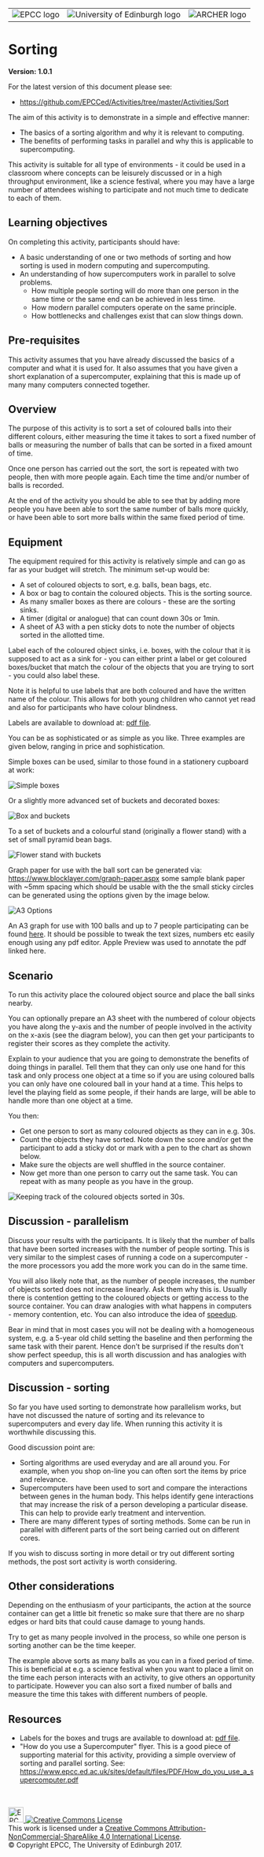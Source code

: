 <!-- Begin Header -->
<table width="100%" border="0">
<tr>
<td>
<img src="../../imgs/EPCC_logo.png" alt="EPCC logo">
</td>
<td>
<img src="../../imgs/UoE_logo.png" alt="University of Edinburgh logo">
</td>
<td>
<img src="../../imgs/archer.png" alt="ARCHER logo">
</td>
</tr>
</table>
<!-- End Header -->

# Sorting

**Version: 1.0.1**

For the latest version of this document please see:

* https://github.com/EPCCed/Activities/tree/master/Activities/Sort
 

The aim of this activity is to demonstrate in a simple and effective manner:

* The basics of a sorting algorithm and why it is relevant to
  computing.
* The benefits of performing tasks in parallel and why this is
  applicable to supercomputing.

This activity is suitable for all type of environments - it could be used
in a classroom where concepts can be leisurely discussed or in a high 
throughput environment, like a science festival, where you may have a 
large number of attendees wishing to participate and not much time to
dedicate to each of them.

## Learning objectives

On completing this activity, participants should have:

* A basic understanding of one or two methods of sorting and how
  sorting is used in modern computing and supercomputing.
* An understanding of how supercomputers work in parallel to solve problems.
   * How multiple people sorting will do more than one person in the same
     time or the same end can be achieved in less time.
   * How modern parallel computers operate on the same principle.
   * How bottlenecks and challenges exist that can slow things down.
   
## Pre-requisites

This activity assumes that you have already discussed the basics of a
computer and what it is used for. It also assumes that you have given
a short explanation of a supercomputer, explaining that this is made
up of many many computers connected together.

## Overview

The purpose of this activity is to sort a set of coloured balls
into their different colours, either measuring the time it takes
to sort a fixed number of balls or measuring the number of balls
that can be sorted in a fixed amount of time.

Once one person has carried out the sort, the sort is repeated with
two people, then with more people again. Each time the time and/or
number of balls is recorded.

At the end of the activity you should be able to see that by adding
more people you have been able to sort the same number of balls
more quickly, or have been able to sort more balls within the same
fixed period of time.

## Equipment

The equipment required for this activity is relatively simple
and can go as far as your budget will stretch. The minimum
set-up would be:

* A set of coloured objects to sort, e.g. balls, bean bags, etc.
* A box or bag to contain the coloured objects. This is the sorting source.
* As many smaller boxes as there are colours - these are the sorting sinks.
* A timer (digital or analogue) that can count down 30s or 1min.
* A sheet of A3 with a pen sticky dots to note the number of objects sorted
  in the allotted time.

Label each of the coloured object sinks, i.e. boxes, with the colour
that it is supposed to act as a sink for - you can either print a
label or get coloured boxes/bucket that match the colour of the
objects that you are trying to sort - you could also label these.

Note it is helpful to use labels that are both coloured and have
the written name of the colour. This allows for both young children
who cannot yet read and also for participants who have colour
blindness.

Labels are available to download at: [pdf&nbsp;file](https://github.com/EPCCed/Activities/blob/master/Activities/Sort/pdf/SortingLabels.pdf). 


You can be as sophisticated or as simple as you like. Three examples
are given below, ranging in price and sophistication.

Simple boxes can be used, similar to those found in a stationery
cupboard at work:

![Simple boxes](imgs/setup1.png)

Or a slightly more advanced set of buckets and decorated boxes:

![Box and buckets](imgs/setup2.png)

To a set of buckets and a colourful stand (originally a flower
stand) with a set of small pyramid bean bags.

![Flower stand with buckets](imgs/flower-stand.png)

Graph paper for use with the ball sort can be generated via:
https://www.blocklayer.com/graph-paper.aspx some sample blank paper
with ~5mm spacing which should be usable with the the small sticky
circles can be generated using the options given by the image below. 

![A3 Options](imgs/a3_options.png)

An A3 graph for use with 100 balls and up to 7 people participating
can be found [here](https://github.com/EPCCed/Activities/blob/master/Activities/Sort/pdf/ballsort-graph-paper.pdf). It should be
possible to tweak the text sizes, numbers etc easily enough using
any pdf editor. Apple Preview was used to annotate the pdf linked
here.

## Scenario

To run this activity place the coloured object source and place the
ball sinks nearby. 

You can optionally prepare an A3 sheet with the
numbered of colour objects you have along the y-axis and the number
of people involved in the activity on the x-axis (see the diagram
below), you can then get your participants to register their scores
as they complete the activity.

Explain to your audience that you are going to demonstrate the
benefits of doing things in parallel. Tell them that they can
only use one hand for this task and only process one object at a
time so if you are using coloured balls you can only have one coloured
ball in your hand at a time. This helps to level the playing field as
some people, if their hands are large, will be able to handle more
than one object at a time.

You then:

* Get one person to sort as many coloured objects as they can in e.g. 30s. 
* Count the objects they have sorted. Note down the score and/or get the participant
  to add a sticky dot or mark with a pen to the chart as shown below.
* Make sure the objects are well shuffled in the source container.
* Now get more than one person to carry out the same task. You can repeat with as 
  many people as you have in the group.

![Keeping track of the coloured objects sorted in 30s.](imgs/scores.png)


## Discussion - parallelism

Discuss your results with the participants. It is likely that the number of balls that have 
been sorted increases with the number of people sorting. This is very similar to the simplest 
cases of running a code on a supercomputer - the more processors you add the more work you 
can do in the same time.

You will also likely note that, as the number of people increases, the number
of objects sorted does not increase linearly. Ask them why this is.
Usually there is contention getting to the coloured objects or
getting access to the source container. You can draw analogies with
what happens in computers - memory contention, etc. You can also
introduce the idea of [speedup](https://en.wikipedia.org/wiki/Speedup).

Bear in mind that in most cases you will not be dealing with a
homogeneous system, e.g. a 5-year old child setting the baseline and
then performing the same task with their parent. Hence don't be
surprised if the results don't show perfect speedup, this is all worth
discussion and has analogies with computers and supercomputers.

## Discussion - sorting

So far you have used sorting to demonstrate how parallelism works, but
have not discussed the nature of sorting and its relevance to
supercomputers and every day life. When running this activity it is
worthwhile discussing this.

Good discussion point are:

* Sorting algorithms are used everyday and are all around you. For
example, when you shop on-line you can often sort the items by price
and relevance.
* Supercomputers have been used to sort and compare the interactions
between genes in the human body. This helps identify gene interactions
that may increase the risk of a person developing a particular
disease.  This can help to provide early treatment and intervention.
* There are many different types of sorting methods. Some can be run
in parallel with different parts of the sort being carried out on
different cores.

If you wish to discuss sorting in more detail or try out different
sorting methods, the post sort activity is worth considering.


## Other considerations

Depending on the enthusiasm of your participants, the action at the
source container can get a little bit frenetic so make sure that there
are no sharp edges or hard bits that could cause damage to young
hands.

Try to get as many people involved in the process, so while one person
is sorting another can be the time keeper.

The example above sorts as many balls as you can in a fixed period of
time. This is beneficial at e.g. a science festival when you want to
place a limit on the time each person interacts with an activity, to
give others an opportunity to participate. However you can also sort a
fixed number of balls and measure the time this takes with different
numbers of people.

## Resources

* Labels for the boxes and trugs are available to download at: [pdf&nbsp;file](https://github.com/EPCCed/Activities/blob/master/Activities/Sort/pdf/SortingLabels.pdf).
* "How do you use a Supercomputer" flyer. This is a good piece of supporting material for this 
activity, providing a simple overview of sorting and parallel sorting. See: https://www.epcc.ed.ac.uk/sites/default/files/PDF/How_do_you_use_a_supercomputer.pdf

##
<!-- Licensing and copyright stuff below -->
<br>
<a href="http://www.epcc.ed.ac.uk">
<img alt="EPCC logo" src="https://www.epcc.ed.ac.uk/sites/all/themes/epcc/images/epcc-logo.png" height="31"/>
</a>
<a rel="license" href="http://creativecommons.org/licenses/by-nc-sa/4.0/">
<img alt="Creative Commons License" style="border-width:0"
     src="https://i.creativecommons.org/l/by-nc-sa/4.0/88x31.png" />
</a><br />
This work is licensed under a <a rel="license" href="http://creativecommons.org/licenses/by-nc-sa/4.0/">
Creative Commons Attribution-NonCommercial-ShareAlike 4.0 International License</a>.<br/>
&copy; Copyright EPCC, The University of Edinburgh 2017.
